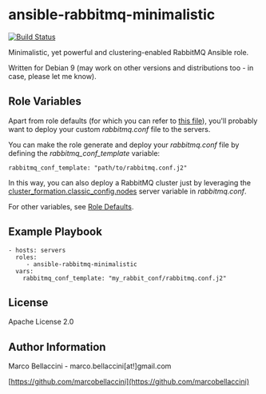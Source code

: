 ansible-rabbitmq-minimalistic
=============================
[![Build Status](https://travis-ci.org/marcobellaccini/ansible-rabbitmq-minimalistic.svg?branch=master)](https://travis-ci.org/marcobellaccini/ansible-rabbitmq-minimalistic)

Minimalistic, yet powerful and clustering-enabled RabbitMQ Ansible role.

Written for Debian 9 (may work on other versions and distributions too - in case, please let me know).

Role Variables
--------------
Apart from role defaults (for which you can refer to
[this file](https://github.com/marcobellaccini/ansible-rabbitmq-minimalistic/blob/master/defaults/main.yml)),
you'll probably want to deploy your custom *rabbitmq.conf* file to the servers.

You can make the role generate and deploy your *rabbitmq.conf* file by defining the *rabbitmq_conf_template* variable:

    rabbitmq_conf_template: "path/to/rabbitmq.conf.j2"

In this way, you can also deploy a RabbitMQ cluster just by leveraging the
[cluster_formation.classic_config.nodes](https://www.rabbitmq.com/configure.html#config-items) server variable in *rabbitmq.conf*.

For other variables, see [Role Defaults](https://github.com/marcobellaccini/ansible-rabbitmq-minimalistic/blob/master/defaults/main.yml).

Example Playbook
----------------

    - hosts: servers
      roles:
         - ansible-rabbitmq-minimalistic
      vars:
        rabbitmq_conf_template: "my_rabbit_conf/rabbitmq.conf.j2"

License
-------

Apache License 2.0

Author Information
------------------

Marco Bellaccini - marco.bellaccini[at!]gmail.com

[https://github.com/marcobellaccini](https://github.com/marcobellaccini)
